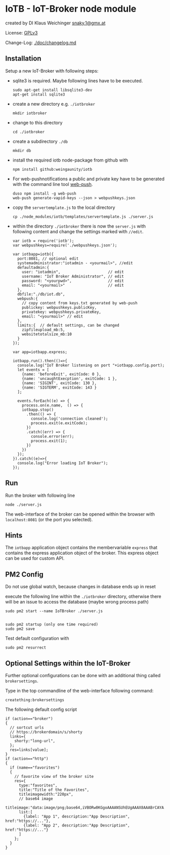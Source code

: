 # IoTB - IoT-Broker node module
created by DI Klaus Weichinger  snaky.1@gmx.at  

License: [GPLv3](./LICENSE)

Change-Log: [./doc/changelog.md](./doc/changelog.md)


## Installation
Setup a new IoT-Broker with following steps:

- sqlite3 is required. Maybe following lines have to be executed.

      sudo apt-get install libsqlite3-dev
      apt-get install sqlite3

- create a new directory e.g. `./iotbroker`

      mkdir iotbroker

- change to this directory

      cd ./iotbroker

- create a subdirectory `./db`

      mkdir db

- install the required iotb node-package from github with

      npm install github:weingaunity/iotb

- For web-pushnotifications a public and private key have to be generated with the command line tool [web-push](https://www.npmjs.com/package/web-push).

      duso npm install -g web-push
      web-push generate-vapid-keys --json > webpushkeys.json

- copy the `servertemplate.js` to the local directory

      cp ./node_modules/iotb/templates/servertemplate.js ./server.js

- within the directory `./iotbroker` there is now the `server.js` with following content and change the settings marked with `//edit`.

      var iotb = require('iotb');
      var webpushkeys=require('./webpushkeys.json');

      var iotbapp=iotb({
        port:8081, // optional edit
        systemadministrator:"iotadmin - <yourmail>", //edit
        defaultadmin:{
          user: "iotadmin",                     // edit
          username: "IoT Broker Administrator", // edit
          password: "<yourpwd>",                // edit
          email: "<yourmail>"                   // edit
        },
        dbfile:"./db/iot.db",       
        webpush:{
          // copy content from keys.txt generated by web-push
          publickey: webpushkeys.publicKey,
          privatekey: webpushkeys.privateKey,
          email: "<yourmail>" // edit
        },
        limits:{  // default settings, can be changed
          zipfileupload_mb:5,
          websitetotalsize_mb:10
        }
      });

      var app=iotbapp.express;

      iotbapp.run().then(()=>{
        console.log("IoT Broker listening on port "+iotbapp.config.port);
        let events = [
          {name: 'beforeExit', exitCode: 0 },
          {name: 'uncaughtExecption', exitCode: 1 },
          {name: 'SIGINT', exitCode: 130 },
          {name: 'SIGTERM', exitCode: 143 }
        ];

        events.forEach((e) => {
          process.on(e.name,  () => {
          iotbapp.stop()
            .then(() => { 
              console.log('connection cleaned');
              process.exit(e.exitCode);
            })
            .catch((err) => {
              console.error(err);
              process.exit(1);
            })    
          })
        });
      }).catch((e)=>{
        console.log("Error loading IoT Broker");
      });

## Run

Run the broker with following line

    node ./server.js

The web-interface of the broker can be opened within the browser with `localhost:8081` (or the port you selected).

## Hints

The `iotbapp` application object contains the membervariable `express` that contains the express application object of the broker. This express object can be used for custom API.

## PM2 Config
Do not use global watch, because changes in database ends up in reset

execute the following line within the `./iotbroker` directory, otherwise there will be an issue to access the database (maybe wrong process path)

    sudo pm2 start --name IoTBroker ./server.js


    sudo pm2 startup (only one time required)
    sudo pm2 save

Test default configuration with

    sudo pm2 resurrect

## Optional Settings within the IoT-Broker

Further optional configurations can be done with an additional thing called `brokersettings`.

Type in the top commandline of the web-interface following command:

    creatething:brokersettings

The following default config script

    if (action=="broker")
    {
      // sortcut urls
      // https://brokerdomain/s/shorty
      links={
        shorty:"long-url",
      };
      res=links[value];
    }
    if (action=="http")
    {
      if (name=="favorites")
      {
        // favorite view of the broker site
        res={
          type:"favorites",
          title:"Title of the Favorites",
          titleimagewidth:"220px",
          // base64 image
          titleimage:"data:image/png;base64,iVBORw0KGgoAAAANSUhEUgAAAX8AAABrCAYA...",
          list:[
            {label: "App 1", description:"App Description", href:"https://..."},
            {label: "App 2", description:"App Description", href:"https://..."}
          ]
        };
      }
    }